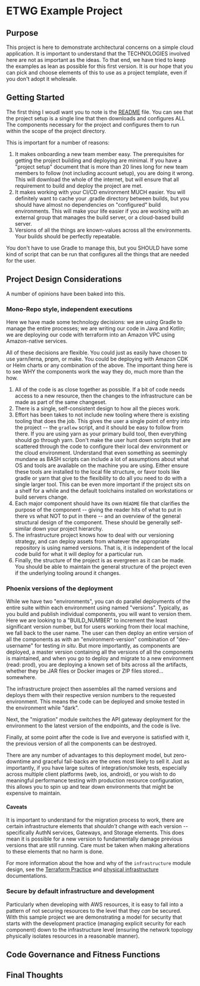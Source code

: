 ETWG Example Project
====================

Purpose
-------

This project is here to demonstrate architectural concerns on a simple cloud application. It is important to understand
that the TECHNOLOGIES involved here are not as important as the ideas. To that end, we have tried to keep the examples
as lean as possible for this first version. It is our hope that you can pick and choose elements of this to use as 
a project template, even if you don't adopt it wholesale.

Getting Started
---------------

The first thing I woudl want you to note is the [README](../README.md) file. You can see that the project setup
is a single line that then downloads and configures ALL The components necessary for the project and configures them
to run within the scope of the project directory.

This is important for a number of reasons:

 1. It makes onboarding a new team member easy. The prerequisites for getting the project building and deploying are
    minimal. If you have a "project setup" document that is more than 20 lines long for new team members to follow 
    (not including account setup), you are doing it wrong. This will download the whole of the internet, but will ensure 
    that all requirement to build and deploy the project are met.
 1. It makes working with your CI/CD environment MUCH easier. You will definitely want to cache your .gradle directory
    between builds, but you should have almost no dependencies on "configured" build environments. This will make your
    life easier if you are working with an external group that manages the build server, or a cloud-based build server.
 1. Versions of all the things are known-values across all the environments. Your builds should be perfectly repeatable.    
    
You don't have to use Gradle to manage this, but you SHOULD have some kind of script that can be run that configures
all the things that are needed for the user.

Project Design Considerations
-----------------------------

A number of opinions have been baked into this.

### Mono-Repo style, independent executions

Here we have made some technology decisions: we are using Gradle to manage the entire processes; we are writing our 
code in Java and Kotlin; we are deploying our code with terraform into an Amazon VPC using Amazon-native services.

All of these decisions are flexible. You could just as easily have chosen to use yarn/lerna, pnpm, or make. You could
be deploying with Amazon CDK or Helm charts or any combination of the above. The important thing here is to see WHY the
components work the way they do, much more than the how.

 1. All of the code is as close together as possible. If a bit of code needs access to a new resource, then the changes
    to the infrastructure can be made as part of the same changeset.
 1. There is a single, self-consistent design to how all the pieces work.
 1. Effort has been takes to not include new  tooling where there is existing tooling that does the job. 
    This gives the user a single point of entry into the 
    project -- the ``gradlew`` script, and it should be easy to follow from there. If you are using yarn as your primary
    build tool, then everything should go through yarn. Don't make the user hunt down scripts that are scattered through
    the code to configure their local dev environment or the cloud environment. Understand that even something as 
    seemingly mundane as BASH scripts can include a lot of assumptions about what OS and tools are available on
    the machine you are using. Either ensure these tools are installed to the local file structure, or favor tools like
    gradle or yarn that give to the flexibility to do all you need to do with a single larger tool. This can be even 
    more important if the project sits on a shelf for a while and the default toolchains installed on workstations or
    build servers change.
 1. Each major component should have its own ``README`` file that clarifies the purpose of the component -- giving the
    reader hits of what to put in there vs what NOT to put in there -- and an overview of the general structural design
    of the component. These should be generally self-similar down your project hierarchy.
 1. The infrastructure project knows how to deal with our versioning strategy, and can deploy assets from whatever the
    appropriate repository is using named versions. That is, it is independent of the local code build for what it will
    deploy for a particular run.
 1. Finally, the structure of the project is as evergreen as it can be made. You should be able to maintain the general
    structure of the project even if the underlying tooling around it changes.
    

### Phoenix versions of the deployment

While we have two "environments", you can do parallel deployments of the entire suite within each environment using 
named "versions". Typically, as you build and publish individual components, you will want to version them. Here we 
are looking to a "BUILD_NUMBER" to increment the least significant version number, but for users working from their 
local machine, we fall back to the user name. The user can then deploy an entire version of all the components as with
an "environment-version" combination of "dev-username" for testing _in situ_. But more importantly, as components are
deployed, a master version containing all the versions of all the components is maintained, and when you go to deploy
and migrate to a new environment (read: prod), you are deploying a known set of bits across all the artifacts, whether
they be JAR files or Docker images or ZIP files stored... somewhere.

The infrastructure project then assembles all the named versions and deploys them with their respective version numbers
to the requested environment. This means the code can be deployed and smoke tested in the environment while "dark".

Next, the "migration" module switches the API gateway deployment for the environment
to the latest version of the endpoints, and the code is live.

Finally, at some point after the code is live and everyone is satisfied with it, the previous version of all the 
components can be destroyed.

There are any number of advantages to this deployment model, but zero-downtime and graceful fail-backs are the ones 
most likely to sell it. Just as importantly, if you have large suites of integration/smoke tests, especially across
multiple client platforms (web, ios, android), or you wish to do meaningful performance testing with production resource
configuration, this allows you to spin up and tear down environments that might be expensive to maintain.

#### Caveats

It is important to understand for the migration process to work, there are certain infrastructure elements that *shouldn't*
change with each version -- specifically AuthN services, Gateways, and Storage elements. This does mean it is possible 
for a new version to fundamentally damage previous versions that are still running. Care must be taken when making
alterations to these elements that no harm is done.


For more information about the how and why of the ``infrastructure`` module design, see the 
[Terraform Practice](./terraform-practice.md) and [physical infrastructure](./infrastructure-design.md) documentations.

### Secure by default infrastructure and development

Particularly when developing with AWS resources, it is easy to fall into a pattern of not securing resources to the 
level that they *can* be secured. With this sample project we are demonstrating a model for security that starts with 
the development practice (managing explicit security for each component) down to the infrastructure level (ensuring 
the network topology physically isolates resources in a reasonable manner).




Code Governance and Fitness Functions
-------------------------------------



Final Thoughts
--------------








